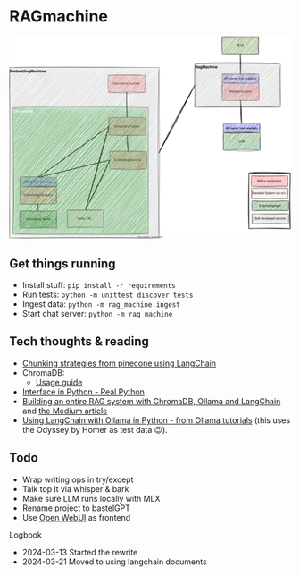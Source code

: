# RAGmachine

![Overview of Services](overview_services.svg)

## Get things running

* Install stuff: `pip install -r requirements`
* Run tests: `python -m unittest discover tests`
* Ingest data: `python -m rag_machine.ingest`
* Start chat server: `python -m rag_machine`

## Tech thoughts & reading

* [Chunking strategies from pinecone using LangChain](https://www.pinecone.io/learn/chunking-strategies/)
* ChromaDB:
  * [Usage guide](https://docs.trychroma.com/usage-guide)
* [Interface in Python - Real Python](https://realpython.com/python-interface/)
* [Building an entire RAG system with ChromaDB, Ollama and LangChain](https://github.com/rubentak/Mistral7B/blob/main/ChromaDB.ipynb) and [the Medium article](https://medium.com/@rubentak/talk-to-your-files-in-a-local-rag-application-using-mistral-7b-langchain-and-chroma-db-no-2b4ba77358e0)
* [Using LangChain with Ollama in Python - from Ollama tutorials](https://github.com/ollama/ollama/blob/main/docs/tutorials/langchainpy.md) (this uses the Odyssey by Homer as test data 😉).

## Todo
* Wrap writing ops in try/except
* Talk top it via whisper & bark
* Make sure LLM runs locally with MLX
* Rename project to bastelGPT
* Use [Open WebUI](https://github.com/open-webui/open-webui) as frontend

Logbook
* 2024-03-13 Started the rewrite
* 2024-03-21 Moved to using langchain documents

